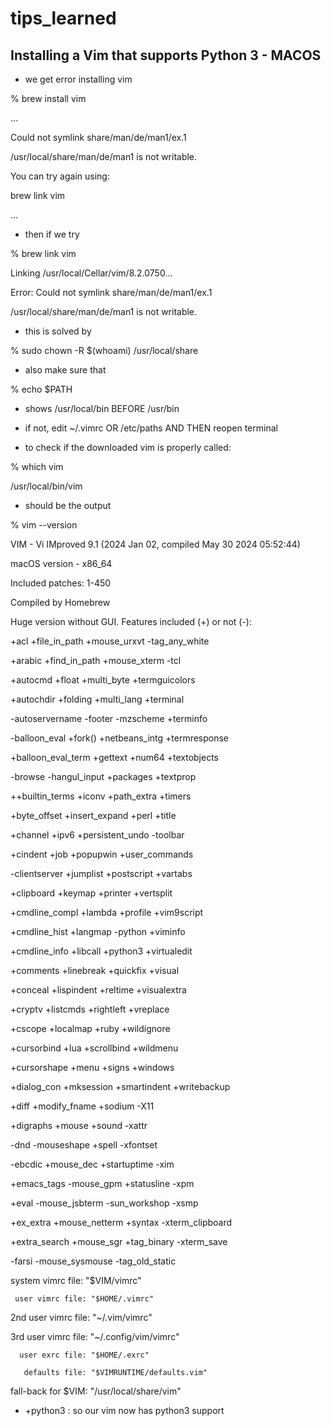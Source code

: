# tips_learned

## Installing a Vim that supports Python 3 - MACOS
- we get error installing vim

% brew install vim

...

Could not symlink share/man/de/man1/ex.1

/usr/local/share/man/de/man1 is not writable.


You can try again using:

  brew link vim
  
...


- then if we try

% brew link vim

Linking /usr/local/Cellar/vim/8.2.0750... 

Error: Could not symlink share/man/de/man1/ex.1

/usr/local/share/man/de/man1 is not writable.

- this is solved by

% sudo chown -R $(whoami) /usr/local/share

- also make sure that

% echo $PATH

- shows /usr/local/bin BEFORE /usr/bin

- if not, edit ~/.vimrc OR /etc/paths AND THEN reopen terminal

- to check if the downloaded vim is properly called:

% which vim

/usr/local/bin/vim

- should be the output

% vim --version

VIM - Vi IMproved 9.1 (2024 Jan 02, compiled May 30 2024 05:52:44)

macOS version - x86_64

Included patches: 1-450

Compiled by Homebrew

Huge version without GUI.  Features included (+) or not (-):

+acl               +file_in_path      +mouse_urxvt       -tag_any_white

+arabic            +find_in_path      +mouse_xterm       -tcl

+autocmd           +float             +multi_byte        +termguicolors

+autochdir         +folding           +multi_lang        +terminal

-autoservername    -footer            -mzscheme          +terminfo

-balloon_eval      +fork()            +netbeans_intg     +termresponse

+balloon_eval_term +gettext           +num64             +textobjects

-browse            -hangul_input      +packages          +textprop

++builtin_terms    +iconv             +path_extra        +timers

+byte_offset       +insert_expand     +perl              +title

+channel           +ipv6              +persistent_undo   -toolbar

+cindent           +job               +popupwin          +user_commands

-clientserver      +jumplist          +postscript        +vartabs

+clipboard         +keymap            +printer           +vertsplit

+cmdline_compl     +lambda            +profile           +vim9script

+cmdline_hist      +langmap           -python            +viminfo

+cmdline_info      +libcall           +python3           +virtualedit

+comments          +linebreak         +quickfix          +visual

+conceal           +lispindent        +reltime           +visualextra

+cryptv            +listcmds          +rightleft         +vreplace

+cscope            +localmap          +ruby              +wildignore

+cursorbind        +lua               +scrollbind        +wildmenu

+cursorshape       +menu              +signs             +windows

+dialog_con        +mksession         +smartindent       +writebackup

+diff              +modify_fname      +sodium            -X11

+digraphs          +mouse             +sound             -xattr

-dnd               -mouseshape        +spell             -xfontset

-ebcdic            +mouse_dec         +startuptime       -xim

+emacs_tags        -mouse_gpm         +statusline        -xpm

+eval              -mouse_jsbterm     -sun_workshop      -xsmp

+ex_extra          +mouse_netterm     +syntax            -xterm_clipboard

+extra_search      +mouse_sgr         +tag_binary        -xterm_save

-farsi             -mouse_sysmouse    -tag_old_static    

   system vimrc file: "$VIM/vimrc"
   
     user vimrc file: "$HOME/.vimrc"
 2nd 
 user vimrc file: "~/.vim/vimrc"
 
 3rd user vimrc file: "~/.config/vim/vimrc"
 
      user exrc file: "$HOME/.exrc"
      
       defaults file: "$VIMRUNTIME/defaults.vim"
  
  fall-back for $VIM: "/usr/local/share/vim"

- +python3 : so our vim now has python3 support

#
